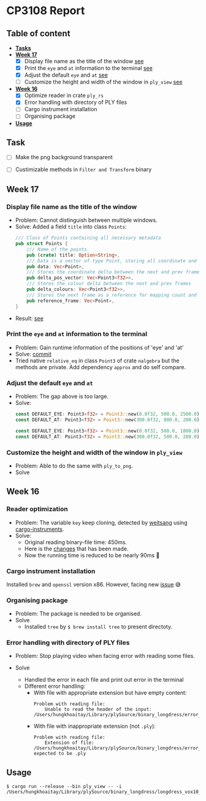 # CP3108 Report

## Table of content
 - [**Tasks**](#tasks)
 - [**Week 17**](#week-17)
   - [x] Display file name as the title of the window [see](#display-file-name-as-the-title-of-the-window)
   - [x] Print the `eye` and `at` information to the terminal [see](#print-the-eye-and-at-information-to-the-terminal)
   - [x] Adjust the default `eye` and `at` [see](#adjust-the-default-eye-and-at)
   - [ ] Customize the height and width of the window in `ply_view` [see](#customize-the-height-and-width-of-the-window-in-ply_view) 
 - [**Week 16**](#week-16)
   - [x] Optimize reader in crate `ply_rs`
   - [x] Error handling with directory of PLY files
   - [ ] Cargo instrument installation
   - [ ] Organising package
 - [**Usage**](#usage)

## Task
 - [ ] Make the png background transparent
 - [ ] Custimizable methods in `Filter and Transform` binary


## Week 17

### Display file name as the title of the window
 * Problem: Cannot distinguish between multiple windows.
 * Solve: Added a field `title` into class `Points`:
    ```rust
    /// Class of Points containing all necessary metadata
    pub struct Points {
        /// Name of the points
        pub (crate) title: Option<String>,
        /// Data is a vector of type Point, storing all coordinate and colour data
        pub data: Vec<Point>,
        /// Stores the coordinate delta between the next and prev frames
        pub delta_pos_vector: Vec<Point3<f32>>,
        /// Stores the colour delta between the next and prev frames
        pub delta_colours: Vec<Point3<f32>>,
        /// Stores the next frame as a reference for mapping count and unmapped points
        pub reference_frame: Vec<Point>,
    }
    ```
  * Result: [see](https://drive.google.com/file/d/1W5XLVwHE8DLXqaMqnyRMlT2cMRL79CkD/view?usp=sharing)
### Print the `eye` and `at` information to the terminal
 * Problem: Gain runtime information of the positions of 'eye' and 'at'
 * Solve: [commit](https://github.com/hungkhoaitay/in-summer-we-render/commit/55d588f7c092b881db23f759a2ac6c836bd3aa85)
 * Tried native `relative_eq` in class `Point3` of crate `nalgebra` but the methods are private. Add dependency `approx` and do self compare.
### Adjust the default `eye` and `at`
 * Problem: The gap above is too large.
 * Solve:
   ```rust
   const DEFAULT_EYE: Point3<f32> = Point3::new(0.0f32, 500.0, 2500.0);
   const DEFAULT_AT: Point3<f32> = Point3::new(300.0f32, 800.0, 200.0);
   ```
   ```rust
   const DEFAULT_EYE: Point3<f32> = Point3::new(0.0f32, 500.0, 1800.0);
   const DEFAULT_AT: Point3<f32> = Point3::new(300.0f32, 500.0, 200.0);
   ```

### Customize the height and width of the window in `ply_view`
 * Problem: Able to do the same with `ply_to_png`.
 * Solve


## Week 16

### Reader optimization
 * Problem: The variable `key` keep cloning, detected by [weitsang](https://github.com/weitsang) using [cargo-instruments](https://github.com/cmyr/cargo-instruments).
 * Solve:
   * Original reading binary-file time: 450ms.
   * Here is the [changes](https://github.com/Fluci/ply-rs/compare/master...hungkhoaitay:master) that has been made.
   * Now the running time is reduced to be nearly 90ms :zany_face:


### Cargo instrument installation
Installed `brew` and `openssl` version x86. However, facing new [issue](https://github.com/cmyr/cargo-instruments/issues/50) :sweat_smile:

### Organising package
* Problem: The package is needed to be organised.
* Solve
  * Installed `tree` by `$ brew install tree` to present directoty.

### Error handling with directory of PLY files
 * Problem: Stop playing video when facing error with reading some files.

 * Solve
   * Handled the error in each file and print out error in the terminal
   * Different error handling:
     * With file with appropriate extension but have empty content:
          ```
          Problem with reading file:
              Unable to read the header of the input: /Users/hungkhoaitay/Library/plySource/binary_longdress/error_file.ply
          ```
     * With file with inappropriate extension (not `.ply`):
          ```
          Problem with reading file:
              Extension of file: /Users/hungkhoaitay/Library/plySource/binary_longdress/error_file.txt expected to be .ply
          ```

## Usage
```{.}
$ cargo run --release --bin ply_view -- -i /Users/hungkhoaitay/Library/plySource/binary_longdress/longdress_vox10_1223.ply
```
